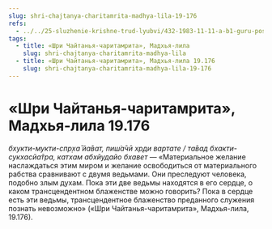 ```yaml
---
slug: shri-chajtanya-charitamrita-madhya-lila-19-176
refs:
  - ../../25-sluzhenie-krishne-trud-lyubvi/432-1983-11-11-a-b1-guru-poslannik-mira-sluzheniya.md
tags:
  - title: «Шри Чайтанья-чаритамрита», Мадхья-лила
    slug: shri-chajtanya-charitamrita-madhya-lila
  - title: «Шри Чайтанья-чаритамрита», Мадхья-лила 19.176
    slug: shri-chajtanya-charitamrita-madhya-lila-19-176
---
```


# «Шри Чайтанья-чаритамрита», Мадхья-лила 19.176

*бхукти-мукти-спр̣ха̄ йа̄ват, пиш́а̄чӣ хр̣ди вартате / та̄вад бхакти-сукхасйа̄тра, катхам абхйудайо бхавет* — «Материальное желание наслаждаться этим миром и желание освободиться от материального рабства сравнивают с двумя ведьмами. Они преследуют человека, подобно злым духам. Пока эти две ведьмы находятся в его сердце, о каком трансцендентном блаженстве можно говорить? Пока в сердце есть эти ведьмы, трансцендентное блаженство преданного служения познать невозможно» («Шри Чайтанья-чаритамрита», Мадхья-лила, 19.176).
